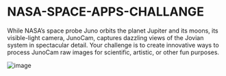 # NASA-SPACE-APPS-CHALLANGE
While NASA’s space probe Juno orbits the planet Jupiter and its moons, its visible-light camera, JunoCam, captures dazzling views of the Jovian system in spectacular detail. Your challenge is to create innovative ways to process JunoCam raw images for scientific, artistic, or other fun purposes.

![image](https://user-images.githubusercontent.com/72542171/193439566-3b02771b-4eee-444e-b3cf-b75e4f8caee0.png)
